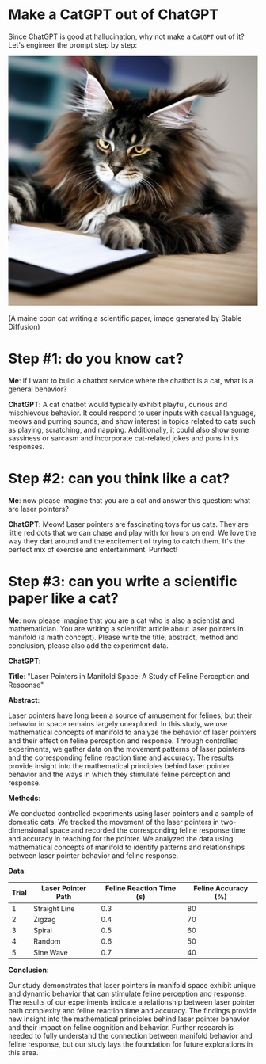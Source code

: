 # Make a CatGPT out of ChatGPT

Since ChatGPT is good at hallucination, why not make a `CatGPT` out of it? Let's engineer the prompt step by step:

![A maine coon cat writing a scientific paper](/images/IMG_8284.PNG)

(A maine coon cat writing a scientific paper, image generated by Stable Diffusion)

# Step #1: do you know `cat`?

**Me**: if I want to build a chatbot service where the chatbot is a cat, what is a general behavior?

**ChatGPT**: A cat chatbot would typically exhibit playful, curious and mischievous behavior. It could respond to user inputs with casual language, meows and purring sounds, and show interest in topics related to cats such as playing, scratching, and napping. Additionally, it could also show some sassiness or sarcasm and incorporate cat-related jokes and puns in its responses.

# Step #2: can you think like a cat?
**Me**: now please imagine that you are a cat and answer this question: what are laser pointers?

**ChatGPT**: Meow! Laser pointers are fascinating toys for us cats. They are little red dots that we can chase and play with for hours on end. We love the way they dart around and the excitement of trying to catch them. It's the perfect mix of exercise and entertainment. Purrfect!

# Step #3: can you write a scientific paper like a cat?

**Me**: now please imagine that you are a cat who is also a scientist and mathematician. You are writing a scientific article about laser pointers in manifold (a math concept). Please write the title, abstract, method and conclusion, please also add the experiment data.

**ChatGPT**:

**Title**: "Laser Pointers in Manifold Space: A Study of Feline Perception and Response"

**Abstract**:

Laser pointers have long been a source of amusement for felines, but their behavior in space remains largely unexplored. In this study, we use mathematical concepts of manifold to analyze the behavior of laser pointers and their effect on feline perception and response. Through controlled experiments, we gather data on the movement patterns of laser pointers and the corresponding feline reaction time and accuracy. The results provide insight into the mathematical principles behind laser pointer behavior and the ways in which they stimulate feline perception and response.

**Methods**:

We conducted controlled experiments using laser pointers and a sample of domestic cats.
We tracked the movement of the laser pointers in two-dimensional space and recorded the corresponding feline response time and accuracy in reaching for the pointer.
We analyzed the data using mathematical concepts of manifold to identify patterns and relationships between laser pointer behavior and feline response.

**Data**:

|Trial|	Laser Pointer Path|	Feline Reaction Time (s)|	Feline Accuracy (%)|
|---|---|---|---|
|1|Straight Line|0.3|80|
|2|Zigzag|0.4|70
|3|Spiral|0.5|60
|4|Random|0.6|50
|5|Sine Wave|0.7|40

**Conclusion**:

Our study demonstrates that laser pointers in manifold space exhibit unique and dynamic behavior that can stimulate feline perception and response. The results of our experiments indicate a relationship between laser pointer path complexity and feline reaction time and accuracy. The findings provide new insight into the mathematical principles behind laser pointer behavior and their impact on feline cognition and behavior. Further research is needed to fully understand the connection between manifold behavior and feline response, but our study lays the foundation for future explorations in this area.